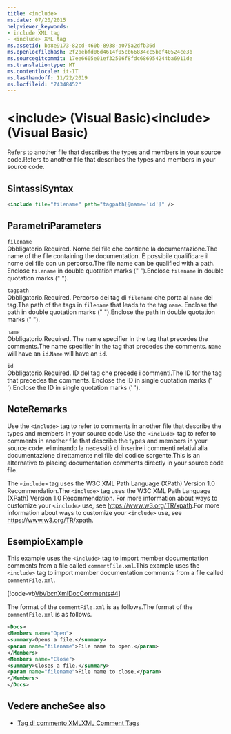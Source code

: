 ```yaml
---
title: <include>
ms.date: 07/20/2015
helpviewer_keywords:
- include XML tag
- <include> XML tag
ms.assetid: ba8e9173-82cd-460b-8938-a075a2dfb36d
ms.openlocfilehash: 2f2bebfd06d4614f05cb66834cc5bef40524ce3b
ms.sourcegitcommit: 17ee6605e01ef32506f8fdc686954244ba6911de
ms.translationtype: MT
ms.contentlocale: it-IT
ms.lasthandoff: 11/22/2019
ms.locfileid: "74348452"
---
```

# <a name="include-visual-basic"></a><span data-ttu-id="6a8ff-101">\<include> (Visual Basic)</span><span class="sxs-lookup"><span data-stu-id="6a8ff-101">\<include> (Visual Basic)</span></span>
<span data-ttu-id="6a8ff-102">Refers to another file that describes the types and members in your source code.</span><span class="sxs-lookup"><span data-stu-id="6a8ff-102">Refers to another file that describes the types and members in your source code.</span></span>  
  
## <a name="syntax"></a><span data-ttu-id="6a8ff-103">Sintassi</span><span class="sxs-lookup"><span data-stu-id="6a8ff-103">Syntax</span></span>  
  
```xml  
<include file="filename" path="tagpath[@name='id']" />  
```  
  
## <a name="parameters"></a><span data-ttu-id="6a8ff-104">Parametri</span><span class="sxs-lookup"><span data-stu-id="6a8ff-104">Parameters</span></span>  
 `filename`  
 <span data-ttu-id="6a8ff-105">Obbligatorio.</span><span class="sxs-lookup"><span data-stu-id="6a8ff-105">Required.</span></span> <span data-ttu-id="6a8ff-106">Nome del file che contiene la documentazione.</span><span class="sxs-lookup"><span data-stu-id="6a8ff-106">The name of the file containing the documentation.</span></span> <span data-ttu-id="6a8ff-107">È possibile qualificare il nome del file con un percorso.</span><span class="sxs-lookup"><span data-stu-id="6a8ff-107">The file name can be qualified with a path.</span></span> <span data-ttu-id="6a8ff-108">Enclose `filename` in double quotation marks (" ").</span><span class="sxs-lookup"><span data-stu-id="6a8ff-108">Enclose `filename` in double quotation marks (" ").</span></span>  
  
 `tagpath`  
 <span data-ttu-id="6a8ff-109">Obbligatorio.</span><span class="sxs-lookup"><span data-stu-id="6a8ff-109">Required.</span></span> <span data-ttu-id="6a8ff-110">Percorso dei tag di `filename` che porta al `name` del tag.</span><span class="sxs-lookup"><span data-stu-id="6a8ff-110">The path of the tags in `filename` that leads to the tag `name`.</span></span> <span data-ttu-id="6a8ff-111">Enclose the path in double quotation marks (" ").</span><span class="sxs-lookup"><span data-stu-id="6a8ff-111">Enclose the path in double quotation marks (" ").</span></span>  
  
 `name`  
 <span data-ttu-id="6a8ff-112">Obbligatorio.</span><span class="sxs-lookup"><span data-stu-id="6a8ff-112">Required.</span></span> <span data-ttu-id="6a8ff-113">The name specifier in the tag that precedes the comments.</span><span class="sxs-lookup"><span data-stu-id="6a8ff-113">The name specifier in the tag that precedes the comments.</span></span> <span data-ttu-id="6a8ff-114">`Name` will have an `id`.</span><span class="sxs-lookup"><span data-stu-id="6a8ff-114">`Name` will have an `id`.</span></span>  
  
 `id`  
 <span data-ttu-id="6a8ff-115">Obbligatorio.</span><span class="sxs-lookup"><span data-stu-id="6a8ff-115">Required.</span></span> <span data-ttu-id="6a8ff-116">ID del tag che precede i commenti.</span><span class="sxs-lookup"><span data-stu-id="6a8ff-116">The ID for the tag that precedes the comments.</span></span> <span data-ttu-id="6a8ff-117">Enclose the ID in single quotation marks (' ').</span><span class="sxs-lookup"><span data-stu-id="6a8ff-117">Enclose the ID in single quotation marks (' ').</span></span>  
  
## <a name="remarks"></a><span data-ttu-id="6a8ff-118">Note</span><span class="sxs-lookup"><span data-stu-id="6a8ff-118">Remarks</span></span>  
 <span data-ttu-id="6a8ff-119">Use the `<include>` tag to refer to comments in another file that describe the types and members in your source code.</span><span class="sxs-lookup"><span data-stu-id="6a8ff-119">Use the `<include>` tag to refer to comments in another file that describe the types and members in your source code.</span></span> <span data-ttu-id="6a8ff-120">eliminando la necessità di inserire i commenti relativi alla documentazione direttamente nel file del codice sorgente.</span><span class="sxs-lookup"><span data-stu-id="6a8ff-120">This is an alternative to placing documentation comments directly in your source code file.</span></span>  
  
 <span data-ttu-id="6a8ff-121">The `<include>` tag uses the W3C XML Path Language (XPath) Version 1.0 Recommendation.</span><span class="sxs-lookup"><span data-stu-id="6a8ff-121">The `<include>` tag uses the W3C XML Path Language (XPath) Version 1.0 Recommendation.</span></span> <span data-ttu-id="6a8ff-122">For more information about ways to customize your `<include>` use, see <https://www.w3.org/TR/xpath>.</span><span class="sxs-lookup"><span data-stu-id="6a8ff-122">For more information about ways to customize your `<include>` use, see <https://www.w3.org/TR/xpath>.</span></span>  
  
## <a name="example"></a><span data-ttu-id="6a8ff-123">Esempio</span><span class="sxs-lookup"><span data-stu-id="6a8ff-123">Example</span></span>  
 <span data-ttu-id="6a8ff-124">This example uses the `<include>` tag to import member documentation comments from a file called `commentFile.xml`.</span><span class="sxs-lookup"><span data-stu-id="6a8ff-124">This example uses the `<include>` tag to import member documentation comments from a file called `commentFile.xml`.</span></span>  
  
 [!code-vb[VbVbcnXmlDocComments#4](~/samples/snippets/visualbasic/VS_Snippets_VBCSharp/VbVbcnXmlDocComments/VB/Class1.vb#4)]  
  
 <span data-ttu-id="6a8ff-125">The format of the `commentFile.xml` is as follows.</span><span class="sxs-lookup"><span data-stu-id="6a8ff-125">The format of the `commentFile.xml` is as follows.</span></span>  
  
```xml  
<Docs>  
<Members name="Open">  
<summary>Opens a file.</summary>  
<param name="filename">File name to open.</param>  
</Members>  
<Members name="Close">  
<summary>Closes a file.</summary>  
<param name="filename">File name to close.</param>  
</Members>  
</Docs>  
```  
  
## <a name="see-also"></a><span data-ttu-id="6a8ff-126">Vedere anche</span><span class="sxs-lookup"><span data-stu-id="6a8ff-126">See also</span></span>

- [<span data-ttu-id="6a8ff-127">Tag di commento XML</span><span class="sxs-lookup"><span data-stu-id="6a8ff-127">XML Comment Tags</span></span>](../../../visual-basic/language-reference/xmldoc/index.md)
